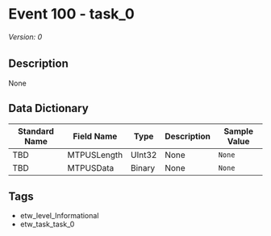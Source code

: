 # Event 100 - task_0
###### Version: 0

## Description
None

## Data Dictionary
|Standard Name|Field Name|Type|Description|Sample Value|
|---|---|---|---|---|
|TBD|MTPUSLength|UInt32|None|`None`|
|TBD|MTPUSData|Binary|None|`None`|

## Tags
* etw_level_Informational
* etw_task_task_0